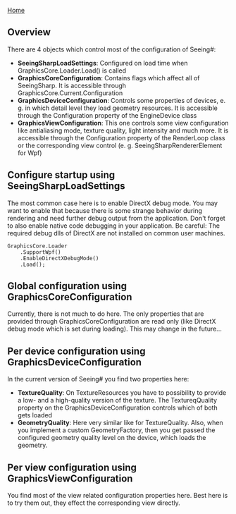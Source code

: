 [Home](README.md)

## Overview
There are 4 objects which control most of the configuration of Seeing#:
* **SeeingSharpLoadSettings**: Configured on load time when GraphicsCore.Loader.Load() is called
* **GraphicsCoreConfiguration**: Contains flags which affect all of SeeingSharp. It is accessible through GraphicsCore.Current.Configuration
* **GraphicsDeviceConfiguration**: Controls some properties of devices, e. g. in which detail level they load geometry resources. It is accessible through the Configuration property of the EngineDevice class
* **GraphicsViewConfiguration**: This one controls some view configuration like antialiasing mode, texture quality, light intensity and much more. It is accessible through the Configuration property of the RenderLoop class or the corresponding view control (e. g. SeeingSharpRendererElement for Wpf)

## Configure startup using SeeingSharpLoadSettings
The most common case here is to enable DirectX debug mode. You may want to enable that because there is some strange behavior during rendering and need further debug output from the application. Don't forget to also enable native code debugging in your application. Be careful: The required debug dlls of DirectX are not installed on common user machines.
```csharp´
GraphicsCore.Loader
    .SupportWpf()
    .EnableDirectXDebugMode()
    .Load();
```

## Global configuration using GraphicsCoreConfiguration
Currently, there is not much to do here. The only properties that are provided through GraphicsCoreConfiguration are read only (like DirectX debug mode which is set during loading). This may change in the future...

## Per device configuration using GraphicsDeviceConfiguration
In the current version of Seeing# you find two properties here:
* **TextureQuality**: On TextureResources you have to possibility to provide a low- and a high-quality version of the texture. The TextureqQuality property on the GraphicsDeviceConfiguration controls which of both gets loaded
* **GeometryQuality**: Here very similar like for TextureQuality. Also, when you implement a custom GeometryFactory, then you get passed the configured geometry quality level on the device, which loads the geometry.

## Per view configuration using GraphicsViewConfiguration
You find most of the view related configuration properties here. Best here is to try them out, they effect the corresponding view directly.